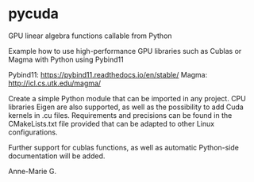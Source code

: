 # pycuda

GPU linear algebra functions callable from Python

Example how to use high-performance GPU libraries such as Cublas or Magma with Python using Pybind11 

Pybind11: https://pybind11.readthedocs.io/en/stable/
Magma: http://icl.cs.utk.edu/magma/

Create a simple Python module that can be imported in any project.
CPU libraries Eigen are also supported, as well as the possibility to add Cuda kernels in .cu files.
Requirements and precisions can be found in the CMakeLists.txt file provided that can be adapted to other Linux configurations. 

Further support for cublas functions, as well as automatic Python-side documentation will be added.

Anne-Marie G.
